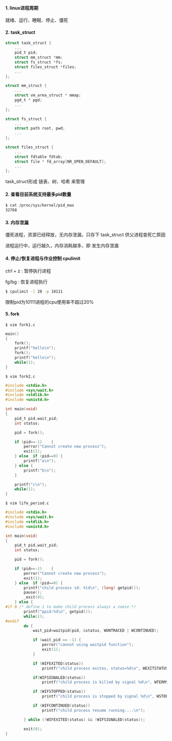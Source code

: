 #### 1. linux进程周期

就绪、运行、睡眠、停止、僵死

#### 2. task_struct

```c
struct task_struct {
	...
    pid_t pid;
    struct mm_struct *mm;
    struct fs_struct *fs;
    struct files_struct *files;
    ...
};

struct mm_struct {
    ...
    struct vm_area_struct * mmap;
    pgd_t * pgd;
    ...
};

struct fs_struct {
    ...
    struct path root, pwd;
    ...
};

struct files_struct {
    ...
    struct fdtable fdtab;
    struct file * fd_array[NR_OPEN_DEFAULT];
    ...
};
```

task_struct形成 链表、树、哈希 来管理

#### 2. 查看目前系统支持最多pid数量

```bash
$ cat /proc/sys/kernel/pid_max
32768
```

#### 3. 内存泄漏

僵死进程，资源已经释放，无内存泄漏，只存下 task_struct 供父进程查死亡原因

进程运行中，运行越久，内存消耗越多，即 发生内存泄漏

#### 4. 停止/恢复进程与作业控制  cpulimit

ctrl + z : 暂停执行进程

fg/bg    : 恢复进程执行



```bash
$ cpulimit -l 20 -p 10111
```

限制pid为10111进程的cpu使用率不超过20%

#### 5. fork

`$ vim fork1.c `

```c
main()
{
	fork();
	printf("hello\n");
	fork();	
	printf("hello\n");
	while(1);
}
```

`$ vim fork2.c `

```c
#include <stdio.h>
#include <sys/wait.h>
#include <stdlib.h>
#include <unistd.h>

int main(void)
{
	pid_t pid,wait_pid;
	int status;

	pid = fork();

	if (pid==-1)	{
		perror("Cannot create new process");
		exit(1);
	} else 	if (pid==0) {
		printf("a\n");
	} else {
		printf("b\n");
	}

	printf("c\n");
	while(1);
}
```

`$ vim life_period.c `

```c
#include <stdio.h>
#include <sys/wait.h>
#include <stdlib.h>
#include <unistd.h>

int main(void)
{
	pid_t pid,wait_pid;
	int status;

	pid = fork();

	if (pid==-1)	{
		perror("Cannot create new process");
		exit(1);
	} else 	if (pid==0) {
		printf("child process id: %ld\n", (long) getpid());
		pause();
		_exit(0);
	} else {
#if 0 /* define 1 to make child process always a zomie */
		printf("ppid:%d\n", getpid());
		while(1);
#endif
		do {
			wait_pid=waitpid(pid, &status, WUNTRACED | WCONTINUED);

			if (wait_pid == -1) {
				perror("cannot using waitpid function");
				exit(1);
			}

			if (WIFEXITED(status))
				printf("child process exites, status=%d\n", WEXITSTATUS(status));

			if(WIFSIGNALED(status))
				printf("child process is killed by signal %d\n", WTERMSIG(status));

			if (WIFSTOPPED(status))
				printf("child process is stopped by signal %d\n", WSTOPSIG(status));

			if (WIFCONTINUED(status))
				printf("child process resume running....\n");

		} while (!WIFEXITED(status) && !WIFSIGNALED(status));

		exit(0);
}
```

